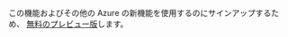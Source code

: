 この機能およびその他の Azure の新機能を使用するのにサインアップするため、 [無料のプレビュー版](https://account.windowsazure.com/PreviewFeatures)します。


